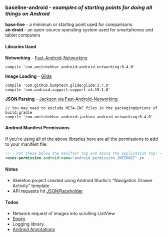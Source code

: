 ### **baseline-android** - *examples of starting points for doing all things on Android*

**base·line** - a minimum or starting point used for comparisons<br>
**an·droid** - an open-source operating system used for smartphones and tablet computers

#### Libraries Used
**Networking** - [Fast-Android-Networking](https://github.com/amitshekhariitbhu/Fast-Android-Networking) 

````
compile 'com.amitshekhar.android:android-networking:0.4.0'
````

**Image Loading** - [Glide](https://github.com/bumptech/glide)
 
```` 
compile 'com.github.bumptech.glide:glide:3.7.0'
compile 'com.android.support:support-v4:19.1.0' 
```` 

**JSON Parsing** - [Jackson via Fast-Android-Networking](https://github.com/amitshekhariitbhu/Fast-Android-Networking)

```` 
// You may need to exclude META-INF files in the packagingOptions of build.gradle
compile 'com.amitshekhar.android:jackson-android-networking:0.4.0'
```` 

#### Android Manifest Permissions

If you're using all of the above libraries here are all the permissions to add to your manifest file:

```xml
<!-- Put these below the manifest tag and above the application tag! -->
<uses-permission android:name="android.permission.INTERNET" />
```

#### Notes
* Skeleton project created using Android Studio's "Navigation Drawer Activity" template
* API requests hit [JSONPlaceholder](https://jsonplaceholder.typicode.com/)

#### Todos
* Network request of images into scrolling ListView
* [Epoxy](https://github.com/airbnb/epoxy)
* Logging library
* [Android Annotations](https://github.com/androidannotations/androidannotations)
